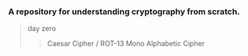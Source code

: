 ### A repository for understanding cryptography from scratch.


> day zero
>> Caesar Cipher / ROT-13
>> Mono Alphabetic Cipher





